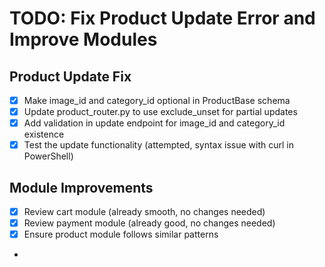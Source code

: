# TODO: Fix Product Update Error and Improve Modules

## Product Update Fix
- [x] Make image_id and category_id optional in ProductBase schema
- [x] Update product_router.py to use exclude_unset for partial updates
- [x] Add validation in update endpoint for image_id and category_id existence
- [x] Test the update functionality (attempted, syntax issue with curl in PowerShell)

## Module Improvements
- [x] Review cart module (already smooth, no changes needed)
- [x] Review payment module (already good, no changes needed)
- [x] Ensure product module follows similar patterns
+


